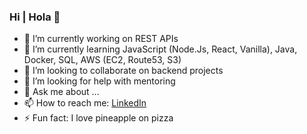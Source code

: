 ### Hi | Hola 👋

- 🔭 I’m currently working on REST APIs
- 🌱 I’m currently learning JavaScript (Node.Js, React, Vanilla), Java, Docker, SQL, AWS (EC2, Route53, S3)
- 👯 I’m looking to collaborate on backend projects
- 🤔 I’m looking for help with mentoring
- 💬 Ask me about ...
- 📫 How to reach me: [LinkedIn](https://www.linkedin.com/in/davidcastellarmartinez/)
- ⚡ Fun fact: I love pineapple on pizza

